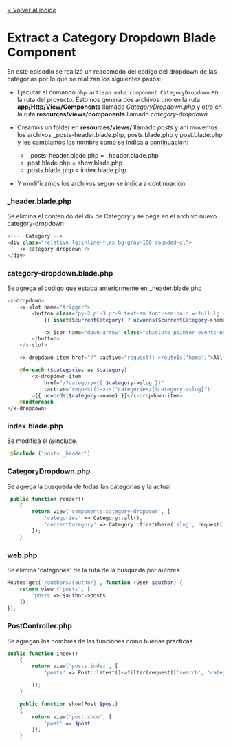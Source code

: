 [< Volver al índice](../index.md)

# Extract a Category Dropdown Blade Component

En este episodio se realizó un reacomodo del codigo del dropdown de las categorias por lo que se realizan los siguientes pasos:

- Ejecutar el comando `php artisan make:component CategoryDropdown` en la ruta del proyecto. Esto nos genera dos archivos uno en la ruta **app/Http/View/Components** llamado _CategoryDropdown.php_ y otro en la ruta **resources/views/components** llamado _category-dropdown_.

- Creamos un folder en **resources/views/** llamado _posts_ y ahi movemos los archivos _posts-header.blade.php, posts.blade.php y post.blade.php y les cambiamos los nombre como se indica a continuacion:

    - _posts-header.blade.php = _header.blade.php
    - post.blade.php = show.blade.php
    - posts.blade.php = index.blade.php

- Y modificamos los archivos segun se indica a continuacion:

### _header.blade.php

Se elimina el contenido del div de Category y se pega en el archivo nuevo category-dropdown

```php
<!--  Category -->
<div class="relative lg:inline-flex bg-gray-100 rounded-xl">
    <x-category-dropdown />
</div>
```

### category-dropdown.blade.php

Se agrega el codigo que estaba anteriormente en _header.blade.php

```php
<x-dropdown>
    <x-slot name="trigger">
        <button class="py-2 pl-3 pr-9 text-sm font-semibold w-full lg:w-32 text-left flex lg:inline-flex">
            {{ isset($currentCategory) ? ucwords($currentCategory->name) : 'Categories' }}

            <x-icon name="down-arrow" class="absolute pointer-events-none" style="right: 12px;"/>
        </button>
    </x-slot>

    <x-dropdown-item href="/" :active="request()->routeIs('home')">All</x-dropdown-item>

    @foreach ($categories as $category)
        <x-dropdown-item
            href="/?category={{ $category->slug }}"
            :active='request()->is("categories/{$category->slug}")'
        >{{ ucwords($category->name) }}</x-dropdown-item>
    @endforeach
</x-dropdown>
```


### index.blade.php

Se modifica el @include.

```php
 @include ('posts._header')
```

### CategoryDropdown.php

Se agrega la busqueda de todas las categorias y la actual

```php
 public function render()
    {
        return view('components.category-dropdown', [
            'categories' => Category::all(),
            'currentCategory' => Category::firstWhere('slug', request('category'))
        ]);
    }
```

### web.php

Se elimina 'categories' de la ruta de la busqueda por autores

```php
Route::get('/authors/{author}', function (User $author) {
    return view ('posts', [
        'posts'=> $author->posts
    ]);
});
```

### PostController.php

Se agregan los nombres de las funciones como buenas practicas.

```php
public function index()
    {
        return view('posts.index', [
            'posts' => Post::latest()->filter(request(['search', 'category']))->get()

        ]);
    }

    public function show(Post $post)
    {
        return view('post.show', [
            'post' => $post
        ]);
    }
```
